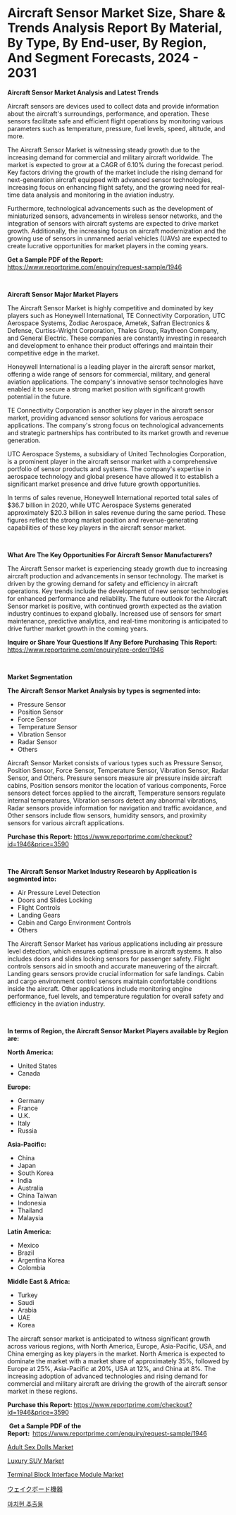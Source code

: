 <p><h1>Aircraft Sensor Market Size, Share & Trends Analysis Report By Material, By Type, By End-user, By Region, And Segment Forecasts, 2024 - 2031</h1></p><p><strong>Aircraft Sensor Market Analysis and Latest Trends</strong></p>
<p><p>Aircraft sensors are devices used to collect data and provide information about the aircraft's surroundings, performance, and operation. These sensors facilitate safe and efficient flight operations by monitoring various parameters such as temperature, pressure, fuel levels, speed, altitude, and more.</p><p>The Aircraft Sensor Market is witnessing steady growth due to the increasing demand for commercial and military aircraft worldwide. The market is expected to grow at a CAGR of 6.10% during the forecast period. Key factors driving the growth of the market include the rising demand for next-generation aircraft equipped with advanced sensor technologies, increasing focus on enhancing flight safety, and the growing need for real-time data analysis and monitoring in the aviation industry.</p><p>Furthermore, technological advancements such as the development of miniaturized sensors, advancements in wireless sensor networks, and the integration of sensors with aircraft systems are expected to drive market growth. Additionally, the increasing focus on aircraft modernization and the growing use of sensors in unmanned aerial vehicles (UAVs) are expected to create lucrative opportunities for market players in the coming years.</p></p>
<p><strong>Get a Sample PDF of the Report:&nbsp;</strong> <a href="https://www.reportprime.com/enquiry/request-sample/1946">https://www.reportprime.com/enquiry/request-sample/1946</a></p>
<p>&nbsp;</p>
<p><strong>Aircraft Sensor Major Market Players</strong></p>
<p><p>The Aircraft Sensor Market is highly competitive and dominated by key players such as Honeywell International, TE Connectivity Corporation, UTC Aerospace Systems, Zodiac Aerospace, Ametek, Safran Electronics & Defense, Curtiss-Wright Corporation, Thales Group, Raytheon Company, and General Electric. These companies are constantly investing in research and development to enhance their product offerings and maintain their competitive edge in the market.</p><p>Honeywell International is a leading player in the aircraft sensor market, offering a wide range of sensors for commercial, military, and general aviation applications. The company's innovative sensor technologies have enabled it to secure a strong market position with significant growth potential in the future.</p><p>TE Connectivity Corporation is another key player in the aircraft sensor market, providing advanced sensor solutions for various aerospace applications. The company's strong focus on technological advancements and strategic partnerships has contributed to its market growth and revenue generation.</p><p>UTC Aerospace Systems, a subsidiary of United Technologies Corporation, is a prominent player in the aircraft sensor market with a comprehensive portfolio of sensor products and systems. The company's expertise in aerospace technology and global presence have allowed it to establish a significant market presence and drive future growth opportunities.</p><p>In terms of sales revenue, Honeywell International reported total sales of $36.7 billion in 2020, while UTC Aerospace Systems generated approximately $20.3 billion in sales revenue during the same period. These figures reflect the strong market position and revenue-generating capabilities of these key players in the aircraft sensor market.</p></p>
<p>&nbsp;</p>
<p><strong>What Are The Key Opportunities For Aircraft Sensor Manufacturers?</strong></p>
<p><p>The Aircraft Sensor market is experiencing steady growth due to increasing aircraft production and advancements in sensor technology. The market is driven by the growing demand for safety and efficiency in aircraft operations. Key trends include the development of new sensor technologies for enhanced performance and reliability. The future outlook for the Aircraft Sensor market is positive, with continued growth expected as the aviation industry continues to expand globally. Increased use of sensors for smart maintenance, predictive analytics, and real-time monitoring is anticipated to drive further market growth in the coming years.</p></p>
<p><strong>Inquire or Share Your Questions If Any Before Purchasing This Report:</strong> <a href="https://www.reportprime.com/enquiry/pre-order/1946">https://www.reportprime.com/enquiry/pre-order/1946</a></p>
<p>&nbsp;</p>
<p><strong>Market Segmentation</strong></p>
<p><strong>The Aircraft Sensor Market Analysis by types is segmented into:</strong></p>
<p><ul><li>Pressure Sensor</li><li>Position Sensor</li><li>Force Sensor</li><li>Temperature Sensor</li><li>Vibration Sensor</li><li>Radar Sensor</li><li>Others</li></ul></p>
<p><p>Aircraft Sensor Market consists of various types such as Pressure Sensor, Position Sensor, Force Sensor, Temperature Sensor, Vibration Sensor, Radar Sensor, and Others. Pressure sensors measure air pressure inside aircraft cabins, Position sensors monitor the location of various components, Force sensors detect forces applied to the aircraft, Temperature sensors regulate internal temperatures, Vibration sensors detect any abnormal vibrations, Radar sensors provide information for navigation and traffic avoidance, and Other sensors include flow sensors, humidity sensors, and proximity sensors for various aircraft applications.</p></p>
<p><strong>Purchase this Report:&nbsp;</strong><a href="https://www.reportprime.com/checkout?id=1946&price=3590">https://www.reportprime.com/checkout?id=1946&price=3590</a></p>
<p>&nbsp;</p>
<p><strong>The Aircraft Sensor Market Industry Research by Application is segmented into:</strong></p>
<p><ul><li>Air Pressure Level Detection</li><li>Doors and Slides Locking</li><li>Flight Controls</li><li>Landing Gears</li><li>Cabin and Cargo Environment Controls</li><li>Others</li></ul></p>
<p><p>The Aircraft Sensor Market has various applications including air pressure level detection, which ensures optimal pressure in aircraft systems. It also includes doors and slides locking sensors for passenger safety. Flight controls sensors aid in smooth and accurate maneuvering of the aircraft. Landing gears sensors provide crucial information for safe landings. Cabin and cargo environment control sensors maintain comfortable conditions inside the aircraft. Other applications include monitoring engine performance, fuel levels, and temperature regulation for overall safety and efficiency in the aviation industry.</p></p>
<p>&nbsp;</p>
<p><strong>In terms of Region, the Aircraft Sensor Market Players available by Region are:</strong></p>
<p>
    <p> <strong> North America: </strong>
        <ul>
            <li>United States</li>
            <li>Canada</li>
        </ul>
        </p> 
    <p> <strong> Europe: </strong>
        <ul>
            <li>Germany</li>
            <li>France</li>
            <li>U.K.</li>
            <li>Italy</li>
            <li>Russia</li>
        </ul>
        </p> 
    <p> <strong> Asia-Pacific: </strong>
        <ul>
            <li>China</li>
            <li>Japan</li>
            <li>South Korea</li>
            <li>India</li>
            <li>Australia</li>
            <li>China Taiwan</li>
            <li>Indonesia</li>
            <li>Thailand</li>
            <li>Malaysia</li>
        </ul>
        </p> 
    <p> <strong> Latin America: </strong>
        <ul>
            <li>Mexico</li>
            <li>Brazil</li>
            <li>Argentina Korea</li>
            <li>Colombia</li>
        </ul>
        </p> 
    <p> <strong> Middle East & Africa: </strong>
        <ul>
            <li>Turkey</li>
            <li>Saudi</li>
            <li>Arabia</li>
            <li>UAE</li>
            <li>Korea</li>
        </ul>
    </p>
    </p>
<p><p>The aircraft sensor market is anticipated to witness significant growth across various regions, with North America, Europe, Asia-Pacific, USA, and China emerging as key players in the market. North America is expected to dominate the market with a market share of approximately 35%, followed by Europe at 25%, Asia-Pacific at 20%, USA at 12%, and China at 8%. The increasing adoption of advanced technologies and rising demand for commercial and military aircraft are driving the growth of the aircraft sensor market in these regions.</p></p>
<p><strong>Purchase this Report: </strong><a href="https://www.reportprime.com/checkout?id=1946&price=3590">https://www.reportprime.com/checkout?id=1946&price=3590</a></p>
<p>&nbsp;<strong>Get a Sample PDF of the Report:&nbsp;&nbsp;</strong><a href="https://www.reportprime.com/enquiry/request-sample/1946">https://www.reportprime.com/enquiry/request-sample/1946</a></p>
<p><strong></strong></p>
<p><p><a href="https://www.linkedin.com/pulse/global-adult-sex-dolls-market-types-applications-major-players-o0p2e?trackingId=ihYDTEMcCwx3vVY36X8yEQ%3D%3D">Adult Sex Dolls Market</a></p><p><a href="https://issuu.com/reportprime-2/docs/luxury-suv-market-size-2030.pptx">Luxury SUV Market</a></p><p><a href="https://www.linkedin.com/pulse/terminal-block-interface-module-market-size-examines-its-8saye?trackingId=juqVyVuyxJHoa7ur%2FH9kgw%3D%3D">Terminal Block Interface Module Market</a></p><p><a href="https://github.com/dadanedu33/Market-Research-Report-List-1/blob/main/411645410791.md">ウェイクボード機器</a></p><p><a href="https://github.com/Hubertstyenger6685/Market-Research-Report-List-1/blob/main/89154299898.md">마치현 추출물</a></p></p>